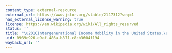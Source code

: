 ```yaml
---
content_type: external-resource
external_url: https://www.jstor.org/stable/2117312?seq=1
has_external_license_warning: true
license: https://en.wikipedia.org/wiki/All_rights_reserved
status: ''
title: "\u201CIntergenerational Income Mobility in the United States.\u201D"
uid: 0939e926-e9af-486a-b871-c8cb3604f194
wayback_url: ''
---
```

